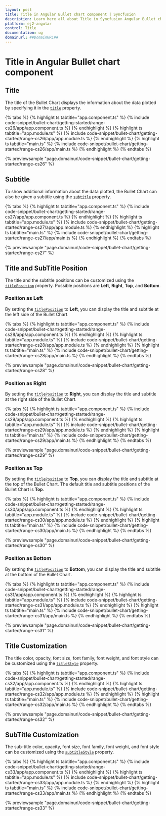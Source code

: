 ```yaml
---
layout: post
title: Title in Angular Bullet chart component | Syncfusion
description: Learn here all about Title in Syncfusion Angular Bullet chart component of Syncfusion Essential JS 2 and more.
platform: ej2-angular
control: Title 
documentation: ug
domainurl: ##DomainURL##
---
```

<!-- markdownlint-disable MD036 -->

# Title in Angular Bullet chart component

## Title

The title of the Bullet Chart displays the information about the data plotted by specifying it in the [`title`](https://ej2.syncfusion.com/angular/documentation/api/bullet-chart/#title) property.

{% tabs %}
{% highlight ts tabtitle="app.component.ts" %}
{% include code-snippet/bullet-chart/getting-started/range-cs26/app/app.component.ts %}
{% endhighlight %}
{% highlight ts tabtitle="app.module.ts" %}
{% include code-snippet/bullet-chart/getting-started/range-cs26/app/app.module.ts %}
{% endhighlight %}
{% highlight ts tabtitle="main.ts" %}
{% include code-snippet/bullet-chart/getting-started/range-cs26/app/main.ts %}
{% endhighlight %}
{% endtabs %}
  
{% previewsample "page.domainurl/code-snippet/bullet-chart/getting-started/range-cs26" %}

## Subtitle

To show additional information about the data plotted, the Bullet Chart can also be given a subtitle using the [`subtitle`](https://ej2.syncfusion.com/angular/documentation/api/bullet-chart/#subtitle) property.

{% tabs %}
{% highlight ts tabtitle="app.component.ts" %}
{% include code-snippet/bullet-chart/getting-started/range-cs27/app/app.component.ts %}
{% endhighlight %}
{% highlight ts tabtitle="app.module.ts" %}
{% include code-snippet/bullet-chart/getting-started/range-cs27/app/app.module.ts %}
{% endhighlight %}
{% highlight ts tabtitle="main.ts" %}
{% include code-snippet/bullet-chart/getting-started/range-cs27/app/main.ts %}
{% endhighlight %}
{% endtabs %}
  
{% previewsample "page.domainurl/code-snippet/bullet-chart/getting-started/range-cs27" %}

## Title and SubTitle Position

The title and the subtitle positions can be customized using the [`titlePosition`](https://ej2.syncfusion.com/angular/documentation/api/bullet-chart/#titleposition) property. Possible positions are **Left**, **Right**, **Top**, and **Bottom**.

### Position as Left

By setting the [`titlePosition`](https://ej2.syncfusion.com/angular/documentation/api/bullet-chart/#titleposition) to **Left**, you can display the title and subtitle at the left side of the Bullet Chart.

{% tabs %}
{% highlight ts tabtitle="app.component.ts" %}
{% include code-snippet/bullet-chart/getting-started/range-cs28/app/app.component.ts %}
{% endhighlight %}
{% highlight ts tabtitle="app.module.ts" %}
{% include code-snippet/bullet-chart/getting-started/range-cs28/app/app.module.ts %}
{% endhighlight %}
{% highlight ts tabtitle="main.ts" %}
{% include code-snippet/bullet-chart/getting-started/range-cs28/app/main.ts %}
{% endhighlight %}
{% endtabs %}
  
{% previewsample "page.domainurl/code-snippet/bullet-chart/getting-started/range-cs28" %}

### Position as Right

By setting the [`titlePosition`](https://ej2.syncfusion.com/angular/documentation/api/bullet-chart/#titleposition) to **Right**, you can display the title and subtitle at the right side of the Bullet Chart.

{% tabs %}
{% highlight ts tabtitle="app.component.ts" %}
{% include code-snippet/bullet-chart/getting-started/range-cs29/app/app.component.ts %}
{% endhighlight %}
{% highlight ts tabtitle="app.module.ts" %}
{% include code-snippet/bullet-chart/getting-started/range-cs29/app/app.module.ts %}
{% endhighlight %}
{% highlight ts tabtitle="main.ts" %}
{% include code-snippet/bullet-chart/getting-started/range-cs29/app/main.ts %}
{% endhighlight %}
{% endtabs %}
  
{% previewsample "page.domainurl/code-snippet/bullet-chart/getting-started/range-cs29" %}

### Position as Top

By setting the [`titlePosition`](https://ej2.syncfusion.com/angular/documentation/api/bullet-chart/#titleposition) to **Top**, you can display the title and subtitle at the top of the Bullet Chart. The default title and subtitle positions of the Bullet Chart is **Top**.

{% tabs %}
{% highlight ts tabtitle="app.component.ts" %}
{% include code-snippet/bullet-chart/getting-started/range-cs30/app/app.component.ts %}
{% endhighlight %}
{% highlight ts tabtitle="app.module.ts" %}
{% include code-snippet/bullet-chart/getting-started/range-cs30/app/app.module.ts %}
{% endhighlight %}
{% highlight ts tabtitle="main.ts" %}
{% include code-snippet/bullet-chart/getting-started/range-cs30/app/main.ts %}
{% endhighlight %}
{% endtabs %}
  
{% previewsample "page.domainurl/code-snippet/bullet-chart/getting-started/range-cs30" %}

### Position as Bottom

By setting the [`titlePosition`](https://ej2.syncfusion.com/angular/documentation/api/bullet-chart/#titleposition) to **Bottom**, you can display the title and subtitle at the bottom of the Bullet Chart.

{% tabs %}
{% highlight ts tabtitle="app.component.ts" %}
{% include code-snippet/bullet-chart/getting-started/range-cs31/app/app.component.ts %}
{% endhighlight %}
{% highlight ts tabtitle="app.module.ts" %}
{% include code-snippet/bullet-chart/getting-started/range-cs31/app/app.module.ts %}
{% endhighlight %}
{% highlight ts tabtitle="main.ts" %}
{% include code-snippet/bullet-chart/getting-started/range-cs31/app/main.ts %}
{% endhighlight %}
{% endtabs %}
  
{% previewsample "page.domainurl/code-snippet/bullet-chart/getting-started/range-cs31" %}

## Title Customization

The title color, opacity, font size, font family, font weight, and font style can be customized using the [`titleStyle`](https://ej2.syncfusion.com/angular/documentation/api/bullet-chart/#titlestyle) property.

{% tabs %}
{% highlight ts tabtitle="app.component.ts" %}
{% include code-snippet/bullet-chart/getting-started/range-cs32/app/app.component.ts %}
{% endhighlight %}
{% highlight ts tabtitle="app.module.ts" %}
{% include code-snippet/bullet-chart/getting-started/range-cs32/app/app.module.ts %}
{% endhighlight %}
{% highlight ts tabtitle="main.ts" %}
{% include code-snippet/bullet-chart/getting-started/range-cs32/app/main.ts %}
{% endhighlight %}
{% endtabs %}
  
{% previewsample "page.domainurl/code-snippet/bullet-chart/getting-started/range-cs32" %}

## SubTitle Customization

The sub-title color, opacity, font size, font family, font weight, and font style can be customized using the [`subtitleStyle`](https://ej2.syncfusion.com/angular/documentation/api/bullet-chart/#subtitlestyle) property.

{% tabs %}
{% highlight ts tabtitle="app.component.ts" %}
{% include code-snippet/bullet-chart/getting-started/range-cs33/app/app.component.ts %}
{% endhighlight %}
{% highlight ts tabtitle="app.module.ts" %}
{% include code-snippet/bullet-chart/getting-started/range-cs33/app/app.module.ts %}
{% endhighlight %}
{% highlight ts tabtitle="main.ts" %}
{% include code-snippet/bullet-chart/getting-started/range-cs33/app/main.ts %}
{% endhighlight %}
{% endtabs %}
  
{% previewsample "page.domainurl/code-snippet/bullet-chart/getting-started/range-cs33" %}
